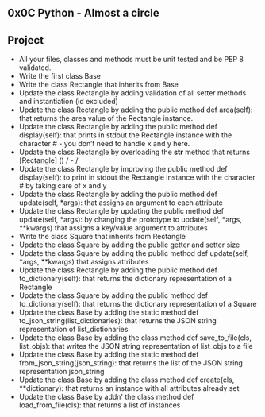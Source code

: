 ## 0x0C Python - Almost a circle

## Project
- All your files, classes and methods must be unit tested and be PEP 8 validated.
- Write the first class Base
- Write the class Rectangle that inherits from Base
- Update the class Rectangle by adding validation of all setter methods and instantiation (id excluded)
- Update the class Rectangle by adding the public method def area(self): that returns the area value of the Rectangle instance.
- Update the class Rectangle by adding the public method def display(self): that prints in stdout the Rectangle instance with the character # - you don’t need to handle x and y here.
- Update the class Rectangle by overloading the __str__ method that returns [Rectangle] (<id>) <x>/<y> - <width>/<height>
- Update the class Rectangle by improving the public method def display(self): to print in stdout the Rectangle instance with the character # by taking care of x and y
- Update the class Rectangle by adding the public method def update(self, *args): that assigns an argument to each attribute
- Update the class Rectangle by updating the public method def update(self, *args): by changing the prototype to update(self, *args, **kwargs) that assigns a key/value argument to attributes
- Write the class Square that inherits from Rectangle
- Update the class Square by adding the public getter and setter size
- Update the class Square by adding the public method def update(self, *args, **kwargs) that assigns attributes
- Update the class Rectangle by adding the public method def to_dictionary(self): that returns the dictionary representation of a Rectangle
- Update the class Square by adding the public method def to_dictionary(self): that returns the dictionary representation of a Square
- Update the class Base by adding the static method def to_json_string(list_dictionaries): that returns the JSON string representation of list_dictionaries
- Update the class Base by adding the class method def save_to_file(cls, list_objs): that writes the JSON string representation of list_objs to a file
- Update the class Base by adding the static method def from_json_string(json_string): that returns the list of the JSON string representation json_string
- Update the class Base by adding the class method def create(cls, **dictionary): that returns an instance with all attributes already set
- Update the class Base by addn' the class method def load_from_file(cls): that returns a list of instances

